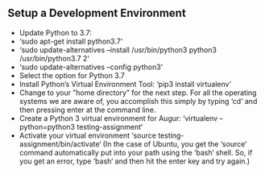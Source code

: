 ## Setup a Development Environment
-  Update Python to 3.7:
 -  ‘sudo apt-get install python3.7‘
 -  ‘sudo update-alternatives –install /usr/bin/python3 python3 /usr/bin/python3.7 2‘
 - ‘sudo update-alternatives –config python3‘
 - Select the option for Python 3.7
- Install Python’s Virtual Environment Tool: ‘pip3 install virtualenv‘
-  Change to your ”home directory” for the next step. For all the operating systems we are
aware of, you accomplish this simply by typing ‘cd‘ and then pressing enter at the command
line.
- Create a Python 3 virtual environment for Augur: ‘virtualenv –python=python3 testing-assignment‘
- Activate your virtual environment ‘source testing-assignment/bin/activate‘ (In the case of Ubuntu,
you get the ‘source‘ command automatically put into your path using the ‘bash‘ shell. So, if
you get an error, type ‘bash‘ and then hit the enter key and try again.)
